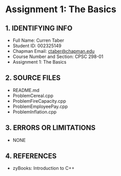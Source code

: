 # Assignment 1: The Basics

## 1. IDENTIFYING INFO
- Full Name: Curren Taber
- Student ID: 002325149
- Chapman Email: ctaber@chapman.edu
- Course Number and Section: CPSC 298-01
- Assignment 1: The Basics

## 2. SOURCE FILES
- README.md
- ProblemCereal.cpp
- ProblemFireCapacity.cpp
- ProblemEmployeePay.cpp
- ProblemInflation.cpp

## 3. ERRORS OR LIMITATIONS
- NONE

## 4. REFERENCES
- zyBooks: Introduction to C++

